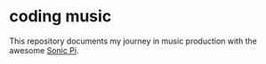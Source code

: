# coding music
This repository documents my journey in music production with the awesome [Sonic Pi](https://sonic-pi.net/).